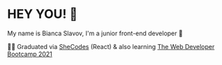 # HEY YOU! 👋
My name is Bianca Slavov, I'm a junior front-end developer 🐥 

👩‍💻 Graduated via [SheCodes](https://www.shecodes.io/workshops) (React) & also learning [The Web Developer Bootcamp 2021](https://www.udemy.com/course/the-web-developer-bootcamp/)

